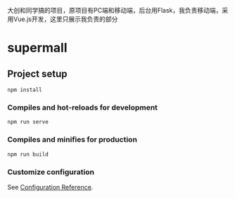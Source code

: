大创和同学搞的项目，原项目有PC端和移动端，后台用Flask，我负责移动端，采用Vue.js开发，这里只展示我负责的部分
# supermall

## Project setup
```
npm install
```

### Compiles and hot-reloads for development
```
npm run serve
```

### Compiles and minifies for production
```
npm run build
```

### Customize configuration
See [Configuration Reference](https://cli.vuejs.org/config/).
